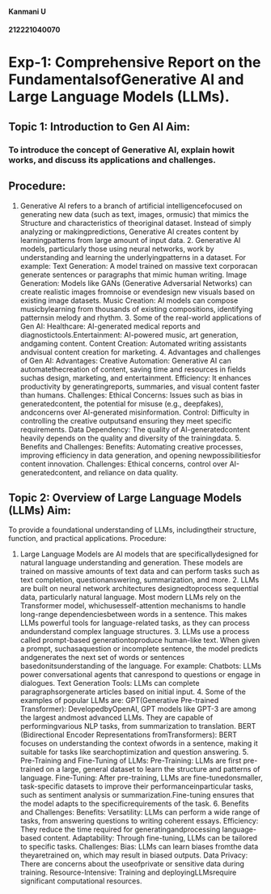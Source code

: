 #### Kanmani U
#### 212221040070
# Exp-1: Comprehensive Report on the FundamentalsofGenerative AI and Large Language Models (LLMs).

## Topic 1: Introduction to Gen AI Aim:
### To introduce the concept of Generative AI, explain howit works, and discuss its applications and challenges.

## Procedure:
1. Generative AI refers to a branch of artificial intelligencefocused on generating new data (such as text, images, ormusic) that mimics the Structure and characteristics of theoriginal dataset. Instead of simply analyzing or makingpredictions, Generative AI creates content by learningpatterns from large amount of input data. 2. Generative AI models, particularly those using neural
networks, work by understanding and learning the underlyingpatterns in a dataset. For example:
Text Generation: A model trained on massive text corporacan generate sentences or paragraphs that mimic human writing. Image Generation: Models like GANs (Generative
Adversarial Networks) can create realistic images fromnoise or evendesign new visuals based on existing image datasets. Music Creation: AI models can compose musicbylearning from thousands of existing compositions, identifying patternsin melody and rhythm. 3. Some of the real-world applications of Gen AI:
Healthcare: AI-generated medical reports and diagnostictools.Entertainment: AI-powered music, art generation, andgaming content.
Content Creation: Automated writing assistants andvisual content creation for marketing. 4. Advantages and challenges of Gen AI:
Advantages:
Creative Automation: Generative AI can automatethecreation of content, saving time and resources in fields suchas design, marketing, and entertainment. Efficiency: It enhances productivity by generatingreports, summaries, and visual content faster than humans. Challenges:
Ethical Concerns: Issues such as bias in generatedcontent, the potential for misuse (e.g., deepfakes), andconcerns over AI-generated misinformation. Control: Difficulty in controlling the creative outputsand ensuring they meet specific requirements. Data Dependency: The quality of AI-generatedcontent
heavily depends on the quality and diversity of the trainingdata. 5. Benefits and Challenges:
Benefits: Automating creative processes, improving efficiency in data generation, and opening newpossibilitiesfor content innovation. Challenges: Ethical concerns, control over AI-generatedcontent, and reliance on data quality.
## Topic 2: Overview of Large Language Models (LLMs) Aim:
To provide a foundational understanding of LLMs, includingtheir structure, function, and practical applications. Procedure:
1. Large Language Models are AI models that are specificallydesigned for natural language understanding and generation. These models are trained on massive amounts of text data and can perform tasks such as text completion, questionanswering, summarization, and more. 2. LLMs are built on neural network architectures designedtoprocess sequential data, particularly natural language. Most
modern LLMs rely on the Transformer model, whichusesself-attention mechanisms to handle long-range dependenciesbetween words in a sentence. This makes LLMs powerful
tools for language-related tasks, as they can process andunderstand complex language structures. 3. LLMs use a process called prompt-based generationtoproduce human-like text. When given a prompt, suchasaquestion or incomplete sentence, the model predicts andgenerates the next set of words or sentences basedonitsunderstanding of the language. For example:
Chatbots: LLMs power conversational agents that canrespond to questions or engage in dialogues. Text Generation Tools: LLMs can complete paragraphsorgenerate articles based on initial input. 4. Some of the examples of popular LLMs are:
GPT(Generative Pre-trained Transformer): DevelopedbyOpenAI, GPT models like GPT-3 are among the largest andmost advanced LLMs. They are capable of performingvarious NLP tasks, from summarization to translation. BERT (Bidirectional Encoder Representations fromTransformers): BERT focuses on understanding the context ofwords in a sentence, making it suitable for tasks like searchoptimization and question answering. 5. Pre-Training and Fine-Tuning of LLMs:
Pre-Training: LLMs are first pre-trained on a large, general dataset to learn the structure and patterns of language. Fine-Tuning: After pre-training, LLMs are fine-tunedonsmaller, task-specific datasets to improve their performanceinparticular tasks, such as sentiment analysis or summarization.Fine-tuning ensures that the model adapts to the specificrequirements of the task. 6. Benefits and Challenges:
Benefits:
Versatility: LLMs can perform a wide range of tasks, from answering questions to writing coherent essays. Efficiency: They reduce the time required for generatingandprocessing language-based content. Adaptability:
Through fine-tuning, LLMs can be tailored to specific tasks. Challenges:
Bias: LLMs can learn biases fromthe data theyaretrained on, which may result in biased outputs. Data Privacy: There are concerns about the useofprivate or sensitive data during training. Resource-Intensive: Training and deployingLLMsrequire significant computational resources.

